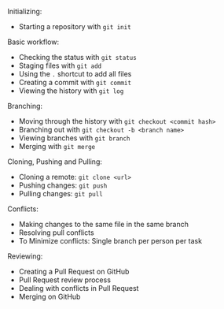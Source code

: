 Initializing:

- Starting a repository with `git init`

Basic workflow:

- Checking the status with `git status`
- Staging files with `git add`
- Using the `.` shortcut to add all files
- Creating a commit with `git commit`
- Viewing the history with `git log`

Branching:

- Moving through the history with `git checkout <commit hash>`
- Branching out with `git checkout -b <branch name>`
- Viewing branches with `git branch`
- Merging with `git merge`

Cloning, Pushing and Pulling:

- Cloning a remote: `git clone <url>`
- Pushing changes: `git push`
- Pulling changes: `git pull`

Conflicts:

- Making changes to the same file in the same branch
- Resolving pull conflicts
- To Minimize conflicts: Single branch per person per task

Reviewing:

- Creating a Pull Request on GitHub
- Pull Request review process
- Dealing with conflicts in Pull Request
- Merging on GitHub
